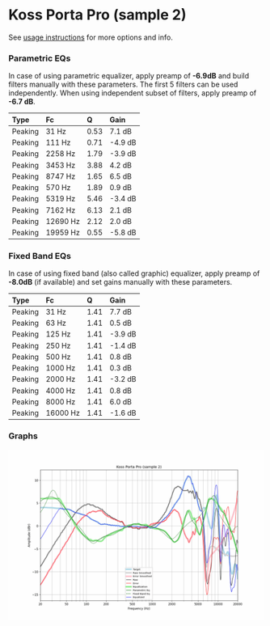 # Koss Porta Pro (sample 2)
See [usage instructions](https://github.com/jaakkopasanen/AutoEq#usage) for more options and info.

### Parametric EQs
In case of using parametric equalizer, apply preamp of **-6.9dB** and build filters manually
with these parameters. The first 5 filters can be used independently.
When using independent subset of filters, apply preamp of **-6.7 dB**.

| Type    | Fc       |    Q | Gain    |
|:--------|:---------|:-----|:--------|
| Peaking | 31 Hz    | 0.53 | 7.1 dB  |
| Peaking | 111 Hz   | 0.71 | -4.9 dB |
| Peaking | 2258 Hz  | 1.79 | -3.9 dB |
| Peaking | 3453 Hz  | 3.88 | 4.2 dB  |
| Peaking | 8747 Hz  | 1.65 | 6.5 dB  |
| Peaking | 570 Hz   | 1.89 | 0.9 dB  |
| Peaking | 5319 Hz  | 5.46 | -3.4 dB |
| Peaking | 7162 Hz  | 6.13 | 2.1 dB  |
| Peaking | 12690 Hz | 2.12 | 2.0 dB  |
| Peaking | 19959 Hz | 0.55 | -5.8 dB |

### Fixed Band EQs
In case of using fixed band (also called graphic) equalizer, apply preamp of **-8.0dB**
(if available) and set gains manually with these parameters.

| Type    | Fc       |    Q | Gain    |
|:--------|:---------|:-----|:--------|
| Peaking | 31 Hz    | 1.41 | 7.7 dB  |
| Peaking | 63 Hz    | 1.41 | 0.5 dB  |
| Peaking | 125 Hz   | 1.41 | -3.9 dB |
| Peaking | 250 Hz   | 1.41 | -1.4 dB |
| Peaking | 500 Hz   | 1.41 | 0.8 dB  |
| Peaking | 1000 Hz  | 1.41 | 0.3 dB  |
| Peaking | 2000 Hz  | 1.41 | -3.2 dB |
| Peaking | 4000 Hz  | 1.41 | 0.8 dB  |
| Peaking | 8000 Hz  | 1.41 | 6.0 dB  |
| Peaking | 16000 Hz | 1.41 | -1.6 dB |

### Graphs
![](./Koss%20Porta%20Pro%20(sample%202).png)